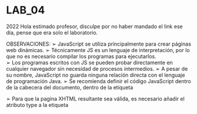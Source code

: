 # LAB_04
2022
Hola estimado profesor, disculpe por no haber mandado el link ese dia, pense que era solo el laboratorio.

OBSERVACIONES: 
➢ JavaScript se utiliza principalmente para crear páginas web dinámicas. 
➢ Técnicamente JS es un lenguaje de interpretación, por lo que no es necesario compilar los programas para 
ejecutarlos.  
➢ Los  programas  escritos  con  JS  se  pueden  probar  directamente  en  cualquier  navegador  sin  necesidad  de 
procesos intermedios. 
➢ A pesar de su nombre, JavaScript no guarda ninguna relación directa con el lenguaje de programación Java. 
➢ Se  recomienda  definir  el  código  JavaScript  dentro  de  la  cabecera  del  documento,  dentro  de  la  etiqueta 
<head> 
➢ Para que la pagina XHTML resultante sea válida, es necesario añadir el atributo type a la etiqueta <script>.  
➢ Los valores que se incluyen en el atributo type están estandarizados y para el caso de JavaScript, el valor 
correcto es text/javascript. 
 
CONCLUSIONES: 
➢ Las  instrucciones  JS  se  pueden  incluir  en  un  archivo  externo  de  tipo  JS  que  los  documentos  XHTML 
enlazan mediante la etiqueta <script>.  
➢ Se pueden crear todos los archivos JS que sean necesarios. 
➢ Se determino que ventana alert la usamos para mostrar información en pantalla y en ella se puede mostrar 
texto, variables o la combinación de ambos. 
➢ Se verifico que un evento es un mecanismo por el cual nosotros podemos detectar las acciones que realiza 
el usuario y llamar automáticamente a la función que tengamos asociada. 
➢ En  el  lenguaje  JavaScript  y  en  la  mayoría  de  los  lenguajes  de  programación,  podemos  usar  operadores 
matemáticos para calcular números y crear expresiones. 
➢ Se uso varias herramientas incorporadas en HTML5 para la resolución del ejercicio 5. 
